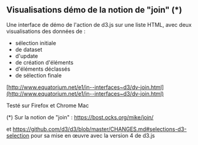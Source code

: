 Visualisations démo de la notion de "join" (*)
-------

Une interface de démo de l'action de d3.js sur une liste HTML, avec deux visualisations des données de :
* sélection initiale
* de dataset
* d'update
* de création d'éléments
* d'éléments déclassés
* de sélection finale

[http://www.equatorium.net/e1/in--interfaces~d3/dv-join.html](http://www.equatorium.net/e1/in--interfaces~d3/dv-join.html)

Testé sur Firefox et Chrome Mac

(*) Sur la notion de "join" : https://bost.ocks.org/mike/join/

et https://github.com/d3/d3/blob/master/CHANGES.md#selections-d3-selection pour sa mise en œuvre avec la version 4 de d3.js

